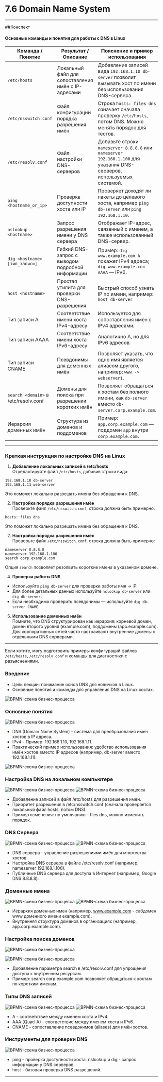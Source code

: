 # 7.6 Domain Name System

---
##Конспект

#### Основные команды и понятия для работы с DNS в Linux

| Команда / Понятие                                       | Результат / Описание                                           | Пояснение и пример использования                                                                                   |
|--------------------------------------------------------|---------------------------------------------------------------|---------------------------------------------------------------------------------------------------------------------|
| `/etc/hosts`                                           | Локальный файл для сопоставления имён с IP-адресами           | Добавление записей вида `192.168.1.10 db-server` позволит вызывать хост по имени без использования DNS-сервера.       |
| `/etc/nsswitch.conf`                                   | Файл конфигурации порядка разрешения имён                      | Строка `hosts: files dns` означает сначала проверку `/etc/hosts`, потом DNS. Можно менять порядок для тестов.          |
| `/etc/resolv.conf`                                     | Файл настройки DNS-серверов                                    | Добавьте строки `nameserver 8.8.8.8` или `nameserver 192.168.1.100` для указания DNS-серверов, используемых системой. |
| `ping <hostname_or_ip>`                                | Проверка доступности хоста или IP                              | Проверяет доходят ли пакеты до целевого хоста, например `ping db-server` или `ping 192.168.1.10`.                      |
| `nslookup <hostname>`                                  | Запрос разрешения имени у DNS сервера                          | Отображает IP-адрес, связанный с именем, а также использованный DNS-сервер.                                          |
| `dig <hostname> [тип_записи]`                         | Гибкий DNS-запрос с выводом подробной информации               | Пример: `dig www.example.com A` покажет IPv4 адреса; `dig www.example.com AAAA` — IPv6.                                |
| `host <hostname>`                                      | Простая утилита для проверки DNS-разрешения                    | Быстрый способ узнать IP по имени, например: `host db-server`                                                        |
| Тип записи A                                           | Соответствие имени хоста IPv4-адресу                           | Используется для сопоставления имён с IPv4 адресами.                                                                 |
| Тип записи AAAA                                        | Соответствие имени хоста IPv6-адресу                           | Аналогично A, но для IPv6 адресов.                                                                                   |
| Тип записи CNAME                                       | Псевдонимы для доменных имён                                   | Позволяет указать, что одно имя является алиасом другого, например: `www -> webserver1`.                              |
| `search <domain>` в /etc/resolv.conf                   | Домены для поиска при разрешении коротких имён                 | Позволяет обращаться к хостам без полного имени, как `db-server` вместо `db-server.corp.example.com`.                  |
| Иерархия доменных имён                                | Структура из доменов и поддоменов                              | Пример: `app.corp.example.com` — поддомен `app` внутри `corp.example.com`.                                            |

---

### Краткая инструкция по настройке DNS на Linux

1. **Добавление локальных записей в /etc/hosts**  
   Отредактируйте файл `/etc/hosts`, добавив строки вида:  
```text
192.168.1.10 db-server
192.168.1.11 web-server
```
Это поможет локально разрешать имена без обращения к DNS.

2. **Настройка порядка разрешения имён**  
Проверьте файл `/etc/nsswitch.conf`, строка должна быть примерно:  
```text
hosts: files dns
```
Это поможет локально разрешать имена без обращения к DNS.

2. **Настройка порядка разрешения имён**  
Проверьте файл `/etc/nsswitch.conf`, строка должна быть примерно:  

```text
nameserver 8.8.8.8
nameserver 192.168.1.100
search corp.example.com
```

Опция `search` позволяет резолвить короткие имена в указанном домене.

4. **Проверка работы DNS**  
- Используйте `ping db-server` для проверки работы имя → IP.  
- Для более детальных данных используйте `nslookup db-server` или `dig db-server`.  
- Если необходимо проверить псевдонимы — используйте `dig db-server CNAME`.

5. **Использование доменных имён**  
Помните, что DNS структурирован как иерархия: корневой домен, домен второго уровня (example.com), поддомены (app.example.com).  
Для корпоративных сетей часто настраивают внутренние домены с отдельными DNS серверами.

---

Если хотите, могу подготовить примеры конфигураций файлов `/etc/hosts`, `/etc/resolv.conf` и команды для диагностики с разъяснениями.



### Введение
- Цель лекции: понимание основ DNS для новичков в Linux.
- Основные понятия и команды для управления DNS на Linux хостах.

![BPMN-схема бизнес-процесса](/7%20%20Сеть%20в%20Linux/DNS.png)

### Основные понятия

![BPMN-схема бизнес-процесса](/7%20%20Сеть%20в%20Linux/DNS2.png)

- DNS (Domain Name System) - система для преобразования имен хостов в IP адреса.
- IPv4 - Пример: 192.168.1.10, 192.168.1.11.
- Практический пример использования: удобство использования имён хостов вместо IP адресов (например, db-server вместо 192.168.1.11).

![BPMN-схема бизнес-процесса](/7%20%20Сеть%20в%20Linux/DNS3.png)

### Настройка DNS на локальном компьютере

![BPMN-схема бизнес-процесса](/7%20%20Сеть%20в%20Linux/DNS4.png)
![BPMN-схема бизнес-процесса](/7%20%20Сеть%20в%20Linux/DNS5.png)

- Добавление записей в файл /etc/hosts для разрешения имен.
- Приоритет разрешения в /etc/nsswitch.conf (сначала проверяется локальный файл hosts, потом DNS).
- Пример изменения: по умолчанию - files dns, можно изменить порядок.
### DNS Сервера

![BPMN-схема бизнес-процесса](/7%20%20Сеть%20в%20Linux/DNS6.png)
![BPMN-схема бизнес-процесса](/7%20%20Сеть%20в%20Linux/DNS7.png)

- DNS сервера - управление разрешениями имён для множества хостов.
- Настройка DNS сервера в файле /etc/resolv.conf (например, nameserver 192.168.1.100).
- Публичные DNS сервера для доступа в Интернет (например, Google DNS 8.8.8.8).
### Доменные имена

![BPMN-схема бизнес-процесса](/7%20%20Сеть%20в%20Linux/DNS8.png)
![BPMN-схема бизнес-процесса](/7%20%20Сеть%20в%20Linux/DNS9.png)


- Иерархия доменных имен (например, www.example.com - сабдомен www доменного имени example.com).
- Внутренняя структура доменов в организациях (например, app.corp.example.com).
### Настройка поиска доменов

![BPMN-схема бизнес-процесса](/7%20%20Сеть%20в%20Linux/DNS10.png)

![BPMN-схема бизнес-процесса](/7%20%20Сеть%20в%20Linux/DNS11.png)

- Добавление параметра search в /etc/resolv.conf для упрощения доступа к внутренним ресурсам.
- Пример: search corp.example.com позволяет обращаться к хостам по коротким именам.
### Типы DNS записей

![BPMN-схема бизнес-процесса](/7%20%20Сеть%20в%20Linux/DNS12.png)
![BPMN-схема бизнес-процесса](/7%20%20Сеть%20в%20Linux/DNS13.png)
- A - соответствие между именем хоста и IPv4.
- AAA (Quad-A) - соответствие между именем хоста и IPv6.
- CNAME - сопоставление псевдонимов (aliases) для имён хостов.
### Инструменты для проверки DNS

![BPMN-схема бизнес-процесса](/7%20%20Сеть%20в%20Linux/DNS14.png)

- ping - проверка доступности хоста.
 nslookup и dig - запрос информации у DNS серверов.
- host - базовая проверка DNS разрешений.

---